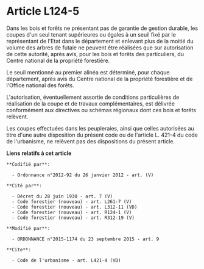 # Article L124-5

Dans les bois et forêts ne présentant pas de garantie de gestion durable, les coupes d'un seul tenant supérieures ou égales à
un seuil fixé par le représentant de l'Etat dans le département et enlevant plus de la moitié du volume des arbres de futaie
ne peuvent être réalisées que sur autorisation de cette autorité, après avis, pour les bois et forêts des particuliers, du
Centre national de la propriété forestière.

Le seuil mentionné au premier alinéa est déterminé, pour chaque département, après avis du Centre national de la propriété
forestière et de l'Office national des forêts.

L'autorisation, éventuellement assortie de conditions particulières de réalisation de la coupe et de travaux complémentaires,
est délivrée conformément aux directives ou schémas régionaux dont ces bois et forêts relèvent.

Les coupes effectuées dans les peupleraies, ainsi que celles autorisées au titre d'une autre disposition du présent code ou
de l'article L. 421-4 du code de l'urbanisme, ne relèvent pas des dispositions du présent article.

**Liens relatifs à cet article**

	**Codifié par**:

	  - Ordonnance n°2012-92 du 26 janvier 2012 - art. (V)

	**Cité par**:

	  - Décret du 28 juin 1930 - art. 7 (V)
	  - Code forestier (nouveau) - art. L261-7 (V)
	  - Code forestier (nouveau) - art. L312-11 (VD)
	  - Code forestier (nouveau) - art. R124-1 (V)
	  - Code forestier (nouveau) - art. R312-19 (V)

	**Modifié par**:

	  - ORDONNANCE n°2015-1174 du 23 septembre 2015 - art. 9

	**Cite**:

	  - Code de l'urbanisme - art. L421-4 (VD)
